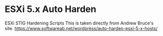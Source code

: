 # ESXi 5.x Auto Harden
ESXi STIG Hardening Scripts
This is taken directly from Andrew Bruce's site.
https://www.softwareab.net/wordpress/auto-harden-esxi-5-x-hosts/
